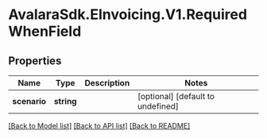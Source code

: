 # AvalaraSdk.EInvoicing.V1.RequiredWhenField

## Properties

Name | Type | Description | Notes
------------ | ------------- | ------------- | -------------
**scenario** | **string** |  | [optional] [default to undefined]

[[Back to Model list]](../../../README.md#documentation-for-models) [[Back to API list]](../../../README.md#documentation-for-api-endpoints) [[Back to README]](../../../README.md)

